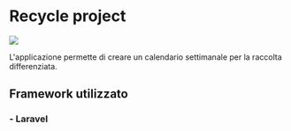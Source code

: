 # Recycle project

<img src='https://i.ibb.co/HC1GLgG/Calendar02.jpg'>

L'applicazione permette di creare un calendario settimanale per la raccolta differenziata.
## Framework utilizzato
### - Laravel